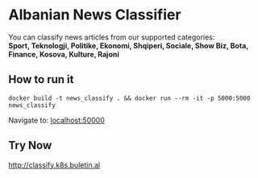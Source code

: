 # Albanian News Classifier

You can classify news articles from our supported categories:<br><strong>Sport, Teknologji, Politike, Ekonomi, Shqiperi, Sociale, Show Biz, Bota, Finance, Kosova, Kulture, Rajoni</strong>


## How to run it
```
docker build -t news_classify . && docker run --rm -it -p 5000:5000 news_classify
```

Navigate to: [localhost:50000](http://localhost:5000)

## Try Now
http://classify.k8s.buletin.al
